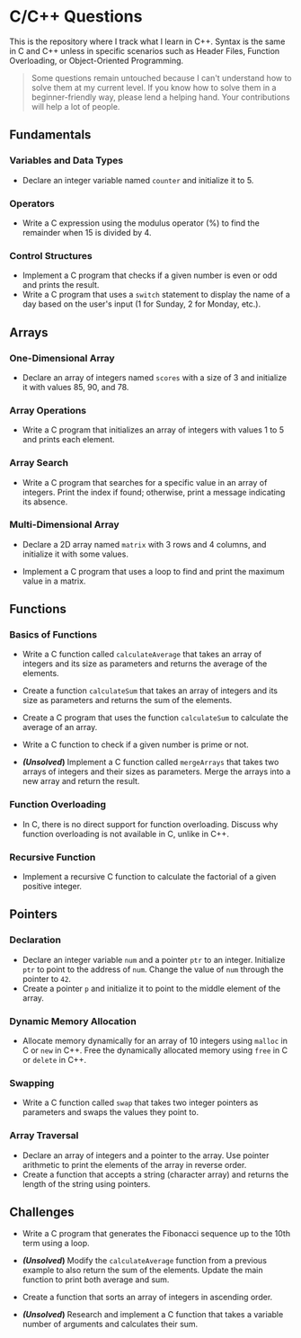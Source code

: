 # C/C++ Questions

This is the repository where I track what I learn in C++. Syntax is the same in C and C++ unless in specific scenarios such as Header Files, Function Overloading, or Object-Oriented Programming.

> Some questions remain untouched because I can't understand how to solve them at my current level. If you know how to solve them in a beginner-friendly way, please lend a helping hand. Your contributions will help a lot of people.

## Fundamentals

### Variables and Data Types

- Declare an integer variable named `counter` and initialize it to 5.

### Operators

- Write a C expression using the modulus operator (%) to find the remainder when 15 is divided by 4.

### Control Structures

- Implement a C program that checks if a given number is even or odd and prints the result.
- Write a C program that uses a `switch` statement to display the name of a day based on the user's input (1 for Sunday, 2 for Monday, etc.).

## Arrays

### One-Dimensional Array

- Declare an array of integers named `scores` with a size of 3 and initialize it with values 85, 90, and 78.

### Array Operations

- Write a C program that initializes an array of integers with values 1 to 5 and prints each element.

### Array Search

- Write a C program that searches for a specific value in an array of integers. Print the index if found; otherwise, print a message indicating its absence.

### Multi-Dimensional Array

- Declare a 2D array named `matrix` with 3 rows and 4 columns, and initialize it with some values.

- Implement a C program that uses a loop to find and print the maximum value in a matrix.

## Functions

### Basics of Functions

- Write a C function called `calculateAverage` that takes an array of integers and its size as parameters and returns the average of the elements.

- Create a function `calculateSum` that takes an array of integers and its size as parameters and returns the sum of the elements.

- Create a C program that uses the function `calculateSum` to calculate the average of an array.

- Write a C function to check if a given number is prime or not.

- **_(Unsolved_)** Implement a C function called `mergeArrays` that takes two arrays of integers and their sizes as parameters. Merge the arrays into a new array and return the result.

### Function Overloading

- In C, there is no direct support for function overloading. Discuss why function overloading is not available in C, unlike in C++.

### Recursive Function

- Implement a recursive C function to calculate the factorial of a given positive integer.

## Pointers

### Declaration

- Declare an integer variable `num` and a pointer `ptr` to an integer. Initialize `ptr` to point to the address of `num`. Change the value of `num` through the pointer to `42`.
- Create a pointer `p` and initialize it to point to the middle element of the array.

### Dynamic Memory Allocation

- Allocate memory dynamically for an array of 10 integers using `malloc` in C or `new` in C++. Free the dynamically allocated memory using `free` in C or `delete` in C++.

### Swapping

- Write a C function called `swap` that takes two integer pointers as parameters and swaps the values they point to.

### Array Traversal

- Declare an array of integers and a pointer to the array. Use pointer arithmetic to print the elements of the array in reverse order.
- Create a function that accepts a string (character array) and returns the length of the string using pointers.

## Challenges

- Write a C program that generates the Fibonacci sequence up to the 10th term using a loop.

- **_(Unsolved_)** Modify the `calculateAverage` function from a previous example to also return the sum of the elements. Update the main function to print both average and sum.

- Create a function that sorts an array of integers in ascending order.

- **_(Unsolved_)** Research and implement a C function that takes a variable number of arguments and calculates their sum.
